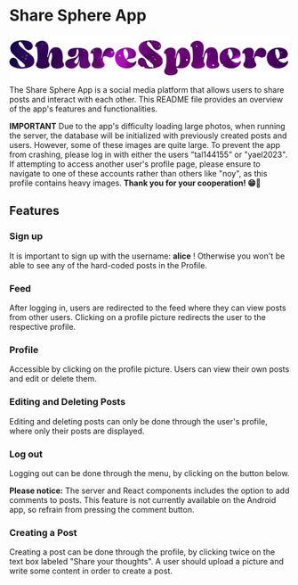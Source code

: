 # Share Sphere App
![ic_logo.png](media/ic_logo.png)
The Share Sphere App is a social media platform that allows users to share posts and interact with each other.
This README file provides an overview of the app's features and functionalities.

**IMPORTANT**
Due to the app's difficulty loading large photos, when running the server, the database will be initialized with previously created posts and users. However, some of these images are quite large. To prevent the app from crashing, please log in with either the users "tal144155" or "yael2023". If attempting to access another user's profile page, please ensure to navigate to one of these accounts rather than others like "noy", as this profile contains heavy images. **Thank you for your cooperation! 😁🙏**

## Features
### Sign up
It is important to sign up with the username: **alice** !
Otherwise you won't be able to see any of the hard-coded posts in the Profile.

### Feed
After logging in, users are redirected to the feed where they can view posts from other users.
Clicking on a profile picture redirects the user to the respective profile.

### Profile
Accessible by clicking on the profile picture.
Users can view their own posts and edit or delete them.

### Editing and Deleting Posts
Editing and deleting posts can only be done through the user's profile, where only their posts are displayed.

### Log out
Logging out can be done through the menu, by clicking on the button below.

**Please notice:** The server and React components includes the option to add comments to posts. This feature is not currently available on the Android app, so refrain from pressing the comment button.

### Creating a Post
Creating a post can be done through the profile, by clicking twice on the text box labeled "Share your thoughts".
A user should upload a picture and write some content in order to create a post.
